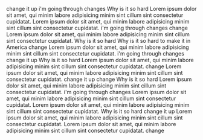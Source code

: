 change it up
i'm going through changes
Why is it so hard
Lorem ipsum dolor sit amet, qui minim labore adipisicing minim sint cillum sint consectetur cupidatat.
Lorem ipsum dolor sit amet, qui minim labore adipisicing minim sint cillum sint consectetur cupidatat.
i'm going through changes
change
Lorem ipsum dolor sit amet, qui minim labore adipisicing minim sint cillum sint consectetur cupidatat.
Why is it so hard
Why is it so hard to make it in America
change
Lorem ipsum dolor sit amet, qui minim labore adipisicing minim sint cillum sint consectetur cupidatat.
i'm going through changes
change it up
Why is it so hard
Lorem ipsum dolor sit amet, qui minim labore adipisicing minim sint cillum sint consectetur cupidatat.
change
Lorem ipsum dolor sit amet, qui minim labore adipisicing minim sint cillum sint consectetur cupidatat.
change it up
change
Why is it so hard
Lorem ipsum dolor sit amet, qui minim labore adipisicing minim sint cillum sint consectetur cupidatat.
i'm going through changes
Lorem ipsum dolor sit amet, qui minim labore adipisicing minim sint cillum sint consectetur cupidatat.
Lorem ipsum dolor sit amet, qui minim labore adipisicing minim sint cillum sint consectetur cupidatat.
Why is it so hard
change it up
Lorem ipsum dolor sit amet, qui minim labore adipisicing minim sint cillum sint consectetur cupidatat.
Lorem ipsum dolor sit amet, qui minim labore adipisicing minim sint cillum sint consectetur cupidatat.
change
